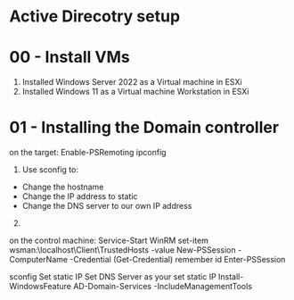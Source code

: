 # Active Direcotry setup


# 00 - Install VMs

1. Installed Windows Server 2022 as a Virtual machine in ESXi
2. Installed Windows 11 as a Virtual machine Workstation in ESXi


# 01 - Installing the Domain controller

on the target: 
Enable-PSRemoting
ipconfig

1. Use sconfig to:
 - Change the hostname
 - Change the IP address to static
 - Change the DNS server to our own IP address


2. 
on the control machine:
Service-Start WinRM
set-item wsman:\localhost\Client\TrustedHosts -value <target ip>
New-PSSession -ComputerName <target ip> -Credential (Get-Credential)
remember id
Enter-PSSession <id>


sconfig
Set static IP
Set DNS Server as your set static IP
Install-WindowsFeature AD-Domain-Services -IncludeManagementTools
